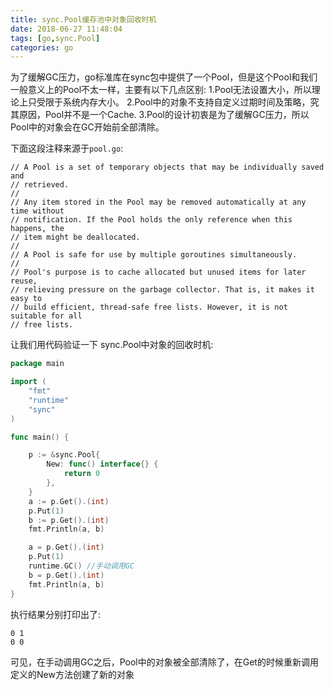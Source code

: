 ```yaml
---
title: sync.Pool缓存池中对象回收时机
date: 2018-06-27 11:48:04
tags: [go,sync.Pool]
categories: go
---
```


为了缓解GC压力，go标准库在sync包中提供了一个Pool，但是这个Pool和我们一般意义上的Pool不太一样，主要有以下几点区别:
1.Pool无法设置大小，所以理论上只受限于系统内存大小。
2.Pool中的对象不支持自定义过期时间及策略，究其原因，Pool并不是一个Cache.
3.Pool的设计初衷是为了缓解GC压力，所以Pool中的对象会在GC开始前全部清除。

<!--more-->

下面这段注释来源于`pool.go`:
```
// A Pool is a set of temporary objects that may be individually saved and
// retrieved.
//
// Any item stored in the Pool may be removed automatically at any time without
// notification. If the Pool holds the only reference when this happens, the
// item might be deallocated.
//
// A Pool is safe for use by multiple goroutines simultaneously.
//
// Pool's purpose is to cache allocated but unused items for later reuse,
// relieving pressure on the garbage collector. That is, it makes it easy to
// build efficient, thread-safe free lists. However, it is not suitable for all
// free lists.
```
让我们用代码验证一下 sync.Pool中对象的回收时机:
```go
package main

import (
	"fmt"
	"runtime"
	"sync"
)

func main() {

	p := &sync.Pool{
		New: func() interface{} {
			return 0
		},
	}
	a := p.Get().(int)
	p.Put(1)
	b := p.Get().(int)
	fmt.Println(a, b)

	a = p.Get().(int)
	p.Put(1)
	runtime.GC() //手动调用GC
	b = p.Get().(int)
	fmt.Println(a, b)
}
```
执行结果分别打印出了:
```
0 1
0 0
```	
可见，在手动调用GC之后，Pool中的对象被全部清除了，在Get的时候重新调用定义的New方法创建了新的对象
